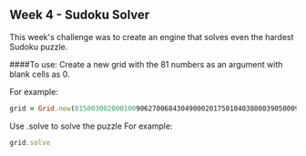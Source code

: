 Week 4 - Sudoku Solver
-----------------------
This week's challenge was to create an engine that solves even the hardest Sudoku puzzle.

####To use:
Create a new grid with the 81 numbers as an argument with blank cells as 0. 

For example:
```ruby
grid = Grid.new(015003002000100906270068430490002017501040380003905000900081040860070025037204600)
```

Use .solve to solve the puzzle
For example:
```ruby
grid.solve
```
